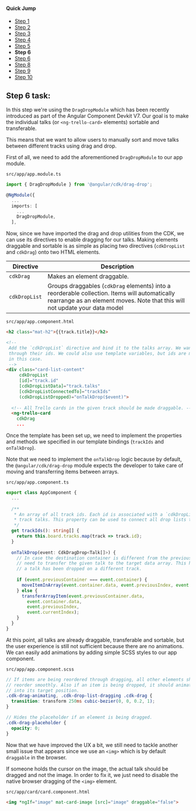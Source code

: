 #### Quick Jump ####
* [Step 1](./step_1.md)
* [Step 2](./step_2.md)
* [Step 3](./step_3.md)
* [Step 4](./step_4.md)
* [Step 5](./step_5.md)
* **Step 6**
* [Step 6](./step_7.md)
* [Step 8](./step_8.md)
* [Step 9](./step_9.md)
* [Step 10](./step_10.md)

## Step 6 task:

In this step we're using the `DragDropModule` which has been recently introduced as part of
the Angular Component Devkit V7. Our goal is to make the individual talks
(or `<ng-trello-card>` elements) sortable and transferable.

This means that we want to allow users to manually sort and move talks between different tracks using
drag and drop.

First of all, we need to add the aforementioned `DragDropModule` to our app module.

`src/app/app.module.ts`
```ts
import { DragDropModule } from '@angular/cdk/drag-drop';

@NgModule({
  ...
  imports: [
    ...
    DragDropModule,
  ],
```

Now, since we have imported the drag and drop utilities from the CDK, we can use its directives
to enable dragging for our talks. Making elements draggable and sortable is as simple as placing
two directives (`cdkDropList` and `cdkDrag`) onto two HTML elements.

| Directive     | Description                 |
| ------------- | --------------------------- |
| `cdkDrag`     | Makes an element draggable. | 
| `cdkDropList` | Groups draggables (`cdkDrag` elements) into a reorderable collection. Items will automatically rearrange as an element moves. Note that this will not update your data model |

`src/app/app.component.html`
```html
<h2 class="mat-h2">{{track.title}}</h2>

<!--
 Add the `cdkDropList` directive and bind it to the talks array. We want to connect all talk drop lists
 through their ids. We could also use template variables, but ids are more convenient and less code
 in this case.
 -->
<div class="card-list-content"
     cdkDropList
     [id]="track.id"
     [cdkDropListData]="track.talks"
     [cdkDropListConnectedTo]="trackIds"
     (cdkDropListDropped)="onTalkDrop($event)">
     
  <!-- All Trello cards in the given track should be made draggable. -->
  <ng-trello-card
    cdkDrag
    ...
```

Once the template has been set up, we need to implement the properties and methods we specified
in our template bindings (`trackIds` and `onTalkDrop`).

Note that we need to implement the `onTalkDrop` logic because by default, the `@angular/cdk/drag-drop`
module expects the developer to take care of moving and transferring items between arrays.

`src/app/app.component.ts`
```ts
export class AppComponent {
  ...
  
  /**
   * An array of all track ids. Each id is associated with a `cdkDropList` for the
   * track talks. This property can be used to connect all drop lists together. 
   */
  get trackIds(): string[] {
    return this.board.tracks.map(track => track.id);
  }
  
  onTalkDrop(event: CdkDragDrop<Talk[]>) {
    // In case the destination container is different from the previous container, we
    // need to transfer the given talk to the target data array. This happens if
    // a talk has been dropped on a different track.
    
    if (event.previousContainer === event.container) {
      moveItemInArray(event.container.data, event.previousIndex, event.currentIndex);
    } else {
      transferArrayItem(event.previousContainer.data,
        event.container.data,
        event.previousIndex,
        event.currentIndex);
    }
  }
}
```

At this point, all talks are already draggable, transferable and sortable, but the user
experience is still not sufficient because there are no animations. We can easily add
animations by adding simple SCSS styles to our app component.

`src/app/app.component.scss`
```scss
// If items are being reordered through dragging, all other elements should
// reorder smoothly. Also if an item is being dropped, it should animate
// into its target position.
.cdk-drag-animating, .cdk-drop-list-dragging .cdk-drag {
  transition: transform 250ms cubic-bezier(0, 0, 0.2, 1);
}

// Hides the placeholder if an element is being dragged.
.cdk-drag-placeholder {
  opacity: 0;
}
```

Now that we have improved the UX a bit, we still need to tackle another small issue that
appears since we use an `<img>` which is by default `draggable` in the browser.

If someone holds the cursor on the image, the actual talk should be dragged and not the
image. In order to fix it, we just need to disable the native browser dragging of
the `<img>` element.

`src/app/card/card.component.html`
```html
<img *ngIf="image" mat-card-image [src]="image" draggable="false">
```
